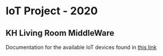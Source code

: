 # IoT Project - 2020
## KH Living Room MiddleWare

Documentation for the available IoT devices found in [this link](https://hernandez-kevin.gitbook.io/cc8-kh-middleware/)
